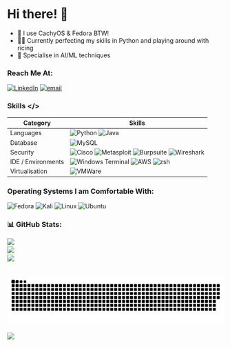 <!-- start -->

# Hi there! 💫
* 🌈 I use CachyOS & Fedora BTW!
* 🧑‍💻 Currently perfecting my skills in Python and playing around with ricing
* 🌟 Specialise in AI/ML techniques

### Reach Me At:
[![LinkedIn](https://img.shields.io/badge/LinkedIn-%230077B5.svg?logo=linkedin&logoColor=white)](https://linkedin.com/in/rimantas-buivydas-94b834227) [![email](https://img.shields.io/badge/Gmail-D14836?style=for-the-badge&logo=gmail&logoColor=white)](mailto:rimvntas59@gmail.com) 

### Skills </>
| Category | Skills |
| -------- | ------ |
| Languages | ![Python](https://img.shields.io/badge/python-3670A0?style=for-the-badge&logo=python&logoColor=ffdd54) ![Java](https://img.shields.io/badge/java-%23ED8B00.svg?style=for-the-badge&logo=openjdk&logoColor=white) | 
| Database | ![MySQL](https://img.shields.io/badge/mysql-4479A1.svg?style=for-the-badge&logo=mysql&logoColor=white) |
| Security | ![Cisco](https://img.shields.io/badge/cisco-%23049fd9.svg?style=for-the-badge&logo=cisco&logoColor=black) ![Metasploit](	https://img.shields.io/badge/metasploit-2596CD?style=for-the-badge&logo=metasploit&logoColor=white) ![Burpsuite](https://img.shields.io/badge/burpsuite-FF6633?style=for-the-badge&logo=burpsuite&logoColor=white) ![Wireshark](https://img.shields.io/badge/Wireshark-1679A7?style=for-the-badge&logo=Wireshark&logoColor=white) |
| IDE / Environments | ![Windows Terminal](https://img.shields.io/badge/Windows%20Terminal-%234D4D4D.svg?style=for-the-badge&logo=windows-terminal&logoColor=white) ![AWS](https://img.shields.io/badge/AWS-%23FF9900.svg?style=for-the-badge&logo=amazon-aws&logoColor=white) ![zsh](https://img.shields.io/badge/Zsh-F15A24?style=for-the-badge&logo=Zsh&logoColor=white) |
| Virtualisation | ![VMWare](https://img.shields.io/badge/VMware-231f20?style=for-the-badge&logo=VMware&logoColor=white)

### Operating Systems I am Comfortable With:
![Fedora](https://img.shields.io/badge/Fedora-51A2DA?style=for-the-badge&logo=fedora&logoColor=white) ![Kali](https://img.shields.io/badge/Kali_Linux-557C94?style=for-the-badge&logo=kali-linux&logoColor=white) ![Linux](https://img.shields.io/badge/Linux-FCC624?style=for-the-badge&logo=linux&logoColor=black) ![Ubuntu](https://img.shields.io/badge/Ubuntu-E95420?style=for-the-badge&logo=ubuntu&logoColor=white)

### 📊 GitHub Stats:
![](https://github-readme-stats.vercel.app/api?username=gi3lagi3la&theme=default&hide_border=false&include_all_commits=true&count_private=false)<br/>
![](https://nirzak-streak-stats.vercel.app/?user=gi3lagi3la&theme=default&hide_border=false)<br/>
![](https://github-readme-stats.vercel.app/api/top-langs/?username=gi3lagi3la&theme=default&hide_border=false&include_all_commits=true&count_private=false&layout=compact)

![Snake animation](https://github.com/gi3lagi3la/gi3lagi3la/blob/main/github-user-contribution.svg)
---
[![](https://visitcount.itsvg.in/api?id=gi3lagi3la&icon=0&color=0)](https://visitcount.itsvg.in)

<!-- end -->
